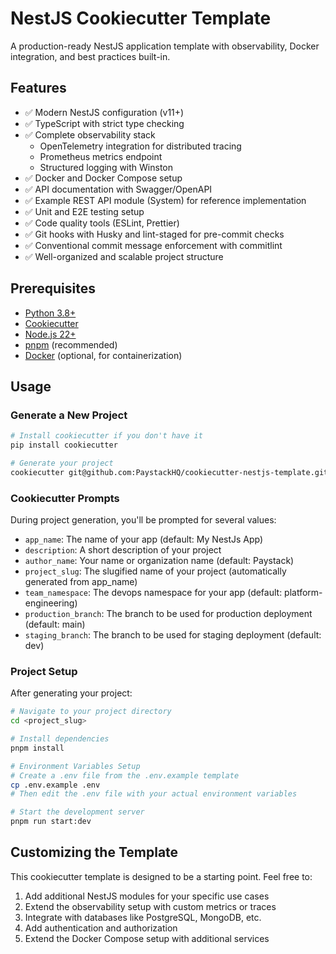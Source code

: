# NestJS Cookiecutter Template

A production-ready NestJS application template with observability, Docker integration, and best practices built-in.

## Features

- ✅ Modern NestJS configuration (v11+)
- ✅ TypeScript with strict type checking
- ✅ Complete observability stack
  - OpenTelemetry integration for distributed tracing
  - Prometheus metrics endpoint
  - Structured logging with Winston
- ✅ Docker and Docker Compose setup
- ✅ API documentation with Swagger/OpenAPI
- ✅ Example REST API module (System) for reference implementation
- ✅ Unit and E2E testing setup
- ✅ Code quality tools (ESLint, Prettier)
- ✅ Git hooks with Husky and lint-staged for pre-commit checks
- ✅ Conventional commit message enforcement with commitlint
- ✅ Well-organized and scalable project structure

## Prerequisites

- [Python 3.8+](https://www.python.org/downloads/)
- [Cookiecutter](https://cookiecutter.readthedocs.io/en/latest/installation.html)
- [Node.js 22+](https://nodejs.org/)
- [pnpm](https://pnpm.io/installation) (recommended)
- [Docker](https://docs.docker.com/get-docker/) (optional, for containerization)

## Usage

### Generate a New Project

```bash
# Install cookiecutter if you don't have it
pip install cookiecutter

# Generate your project
cookiecutter git@github.com:PaystackHQ/cookiecutter-nestjs-template.git
```

### Cookiecutter Prompts

During project generation, you'll be prompted for several values:
- `app_name`: The name of your app (default: My NestJs App)
- `description`: A short description of your project
- `author_name`: Your name or organization name (default: Paystack)
- `project_slug`: The slugified name of your project (automatically generated from app_name)
- `team_namespace`: The devops namespace for your app (default: platform-engineering)
- `production_branch`: The branch to be used for production deployment (default: main)
- `staging_branch`: The branch to be used for staging deployment (default: dev)


### Project Setup

After generating your project:

```bash
# Navigate to your project directory
cd <project_slug>

# Install dependencies
pnpm install

# Environment Variables Setup
# Create a .env file from the .env.example template
cp .env.example .env
# Then edit the .env file with your actual environment variables

# Start the development server
pnpm run start:dev
```

## Customizing the Template

This cookiecutter template is designed to be a starting point. Feel free to:

1. Add additional NestJS modules for your specific use cases
2. Extend the observability setup with custom metrics or traces
3. Integrate with databases like PostgreSQL, MongoDB, etc.
4. Add authentication and authorization
5. Extend the Docker Compose setup with additional services
